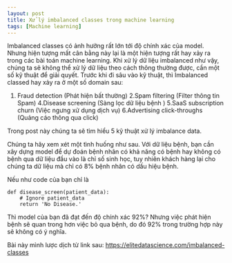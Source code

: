 ```yaml
---
layout: post
title: Xử lý imbalanced classes trong machine learning
tags: [Machine learning]
---
```

Imbalanced classes có ảnh hưởng rất lớn tới độ chính xác của model. Nhưng hiện tượng mất cân bằng này lại là một hiện tượng rất hay xảy ra trong các bài toán machine learning. Khi xử lý dữ liệu imbalanced như vậy, chúng ta sẽ không thể xử lý dữ liệu theo cách thông thường được, cần một số kỹ thuật để giải quyết. Trước khi đi sâu vào kỹ thuật, thì Imbalanced classed hay xảy ra ở một số domain sau:

1. Fraud detection (Phát hiện bất thường)
2.Spam filtering (Filter thông tin Spam)
4.Disease screening (Sàng lọc dữ liệu bệnh )
5.SaaS subscription churn (Việc ngưng xử dụng dịch vụ)
6.Advertising click-throughs (Quảng cáo thông qua click)

Trong post này chúng ta sẽ tìm hiểu 5 kỹ thuật xử lý imbalance data.

Chúng ta hãy xem xét một tình huống như sau. Với dữ liệu bệnh, bạn cần xây dựng model để dự đoán bệnh nhân có khả năng có bệnh hay không có bệnh qua dữ liệu đầu vào là chỉ số sinh học, tuy nhiên khách hàng lại cho chúng ta dữ liệu mà chỉ có 8% bệnh nhân có dấu hiệu bệnh.

Nếu như code của bạn chỉ là 
~~~~
def disease_screen(patient_data):
    # Ignore patient_data
    return 'No Disease.'
~~~~

Thì model của bạn đã đạt đến độ chính xác 92%? Nhưng việc phát hiện bệnh sẽ quan trong hơn việc bỏ qua bệnh, do đó 92% trong trường hợp này sẽ không có ý nghĩa.


Bài này mình lược dịch từ link sau: https://elitedatascience.com/imbalanced-classes
